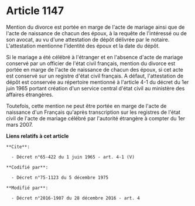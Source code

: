 # Article 1147

Mention du divorce est portée en marge de l'acte de mariage ainsi que de l'acte de naissance de chacun des époux, à la
requête de l'intéressé ou de son avocat, au vu d'une attestation de dépôt délivrée par le notaire. L'attestation mentionne
l'identité des époux et la date du dépôt. 

Si le mariage a été célébré à l'étranger et en l'absence d'acte de mariage conservé par un officier de l'état civil français,
mention du divorce est portée en marge de l'acte de naissance de chacun des époux, si cet acte est conservé sur un registre
d'état civil français. A défaut, l'attestation de dépôt est conservée au répertoire mentionné à l'article 4-1 du décret du
1er juin 1965 portant création d'un service central d'état civil au ministère des affaires étrangères. 

Toutefois, cette mention ne peut être portée en marge de l'acte de naissance d'un Français qu'après transcription sur les
registres de l'état civil de l'acte de mariage célébré par l'autorité étrangère à compter du 1er mars 2007.

**Liens relatifs à cet article**

	**Cite**:

	  - Décret n°65-422 du 1 juin 1965 - art. 4-1 (V)

	**Codifié par**:

	  - Décret n°75-1123 du 5 décembre 1975

	**Modifié par**:

	  - Décret n°2016-1907 du 28 décembre 2016 - art. 4
